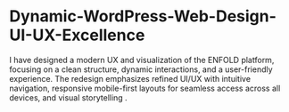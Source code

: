 # Dynamic-WordPress-Web-Design-UI-UX-Excellence
I have designed a modern UX and visualization of the ENFOLD platform, focusing on a clean structure, dynamic interactions, and a user-friendly experience. The redesign emphasizes refined UI/UX with intuitive navigation, responsive mobile-first layouts for seamless access across all devices, and visual storytelling .

